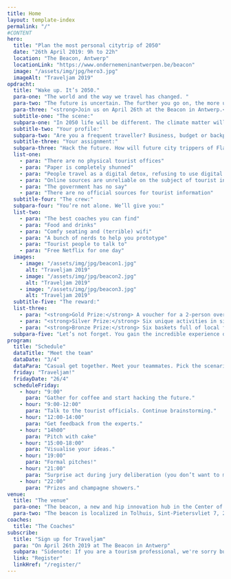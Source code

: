 ```yaml
---
title: Home
layout: template-index
permalink: "/"
#CONTENT
hero:
  title: "Plan the most personal citytrip of 2050"
  date: "26th April 2019: 9h to 22h"
  location: "The Beacon, Antwerp"
  locationLink: "https://www.ondernemeninantwerpen.be/beacon"
  image: "/assets/img/jpg/hero3.jpg"
  imageAlt: "Traveljam 2019"
opdracht:
  title: "Wake up. It’s 2050."
  para-one: "The world and the way we travel has changed. "
  para-two: "The future is uncertain. The further you go on, the more uncertain it will become."
  para-three: "<strong>Join us on April 26th at the Beacon in Antwerp.</strong> You will examine the future of city trips. Not one, but six alternative futures. To understand, overturn and unravel the new way of short travels.<br> <br> <a href='/register' class='c-link'>Join us</a>"
  subtitle-one: "The scene:"
  subpara-one: "In 2050 life will be different. The climate matter will have been settled and we will have cured dreadful diseases. Yet, the way we consume information will never stop evolving. How will we hunt for leisure activities in a foreign city?"
  subtitle-two: "Your profile:"
  subpara-two: "Are you a frequent traveller? Business, budget or backpack? <br /> We need you. Help us shape the experience of city trips in 2050."
  subtitle-three: "Your assignment:"
  subpara-three: "Hack the future. How will future city trippers of Flanders and Brussels gather and consume tourist information? Think big and bold. Think different within one of the following playing fields:"
  list-one:
    - para: "There are no physical tourist offices"
    - para: "Paper is completely shunned"
    - para: "People travel as a digital detox, refusing to use digital devices on holidays"
    - para: "Online sources are unreliable on the subject of tourist information"
    - para: "The government has no say"
    - para: "There are no official sources for tourist information"
  subtitle-four: "The crew:"
  subpara-four: "You’re not alone. We’ll give you:"
  list-two:
    - para: "The best coaches you can find"
    - para: "Food and drinks"
    - para: "Comfy seating and (terrible) wifi"
    - para: "A bunch of nerds to help you prototype"
    - para: "Tourist people to talk to"
    - para: "Free Netflix for one day"
  images:
    - image: "/assets/img/jpg/beacon1.jpg"
      alt: "Traveljam 2019"
    - image: "/assets/img/jpg/beacon2.jpg"
      alt: "Traveljam 2019"
    - image: "/assets/img/jpg/beacon3.jpg"
      alt: "Traveljam 2019"
  subtitle-five: "The reward:"
  list-three:
    - para: "<strong>Gold Prize:</strong> A voucher for a 2-person overnight stay in the city with breakfast for every team member."
    - para: "<strong>Silver Prize:</strong> Six unique activities in six different cities, combined with a fine lunch. Pick one!"
    - para: "<strong>Bronze Prize:</strong> Six baskets full of local food and drinks from the participating cities."
  subpara-five: "Let’s not forget. You gain the incredible experience of meeting new people, that share the same passion. Travelling and dreaming of a better future."
program:
  title: "Schedule"
  dataTitle: "Meet the team"
  dataDate: "3/4"
  dataPara: "Casual get together. Meet your teammates. Pick the scenario you’re going to hack. The problem statements will be discussed. Challenges will be explained in full."
  friday: "Traveljam!"
  fridayDate: "26/4"
  scheduleFriday:
    - hour: "9:00"
      para: "Gather for coffee and start hacking the future."
    - hour: "9:00-12:00"
      para: "Talk to the tourist officials. Continue brainstorming."
    - hour: "12:00-14:00"
      para: "Get feedback from the experts."
    - hour: "14h00"
      para: "Pitch with cake"
    - hour: "15:00-18:00"
      para: "Visualise your ideas."
    - hour: "19:00"
      para: "Formal pitches!"
    - hour: "21:00"
      para: "Surprise act during jury deliberation (you don’t want to miss this!)"
    - hour: "22:00"
      para: "Prizes and champagne showers."
venue:
  title: "The venue"
  para-one: "The beacon, a new and hip innovation hub in the Center of Antwerp. With view on the MAS. You will be surrounded with people collaborating on the future of our cities. The beacon is a 7 minute walk from the main market. Rest assured, there are plenty of tourists to interview if needed."
  para-two: "The beacon is localized in Tolhuis, Sint-Pietersvliet 7, 2000 Antwerpen. Easily accessible by car, bike and public transport."
coaches:
  title: "The Coaches"
subscribe:
  title: "Sign up for Traveljam"
  para: "On April 26th 2019 at The Beacon in Antwerp"
  subpara: "Sidenote: If you are a tourism professional, we're sorry but you won't be able to participate. You already know too much."
  link: "Register"
  linkHref: "/register/"
---
```


